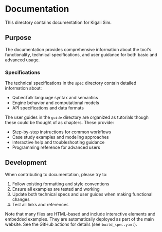 # Documentation

This directory contains documentation for Kigali Sim.

## Purpose

The documentation provides comprehensive information about the tool's functionality, technical specifications, and user guidance for both basic and advanced usage.

### Specifications

The technical specifications in the `spec` directory contain detailed information about:

- QubecTalk language syntax and semantics
- Engine behavior and computational models
- API specifications and data formats

The user guides in the `guide` directory are organized as tutorials though these could be thought of as chapters. These provide:

- Step-by-step instructions for common workflows
- Case study examples and modeling approaches
- Interactive help and troubleshooting guidance
- Programming reference for advanced users

## Development

When contributing to documentation, please try to:

1. Follow existing formatting and style conventions
2. Ensure all examples are tested and working
3. Update both technical specs and user guides when making functional changes
4. Test all links and references

Note that many files are HTML-based and include interactive elements and embedded examples. They are automatically deployed as part of the main website. See the GitHub actions for details (see `build_spec.yaml`).